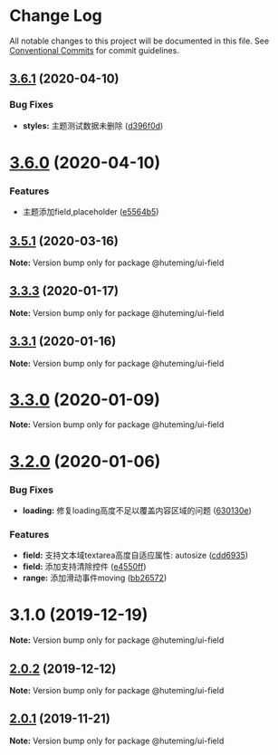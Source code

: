 # Change Log

All notable changes to this project will be documented in this file.
See [Conventional Commits](https://conventionalcommits.org) for commit guidelines.

## [3.6.1](https://github.com/huteming/huteming-ui/compare/v3.6.0...v3.6.1) (2020-04-10)


### Bug Fixes

* **styles:** 主题测试数据未删除 ([d396f0d](https://github.com/huteming/huteming-ui/commit/d396f0d0070d0514289d80a052aa9766876212e1))





# [3.6.0](https://github.com/huteming/huteming-ui/compare/v3.5.1...v3.6.0) (2020-04-10)


### Features

* 主题添加field,placeholder ([e5564b5](https://github.com/huteming/huteming-ui/commit/e5564b5544d48f9cb7b132b6cf5c54553a19c6a5))





## [3.5.1](https://github.com/huteming/huteming-ui/compare/v3.5.0...v3.5.1) (2020-03-16)

**Note:** Version bump only for package @huteming/ui-field





## [3.3.3](https://github.com/huteming/huteming-ui/compare/v3.3.2...v3.3.3) (2020-01-17)

**Note:** Version bump only for package @huteming/ui-field





## [3.3.1](https://github.com/huteming/huteming-ui/compare/v3.3.0...v3.3.1) (2020-01-16)

**Note:** Version bump only for package @huteming/ui-field





# [3.3.0](https://github.com/huteming/huteming-ui/compare/v3.2.0...v3.3.0) (2020-01-09)

**Note:** Version bump only for package @huteming/ui-field





# [3.2.0](https://github.com/huteming/huteming-ui/compare/v3.1.0...v3.2.0) (2020-01-06)


### Bug Fixes

* **loading:** 修复loading高度不足以覆盖内容区域的问题 ([630130e](https://github.com/huteming/huteming-ui/commit/630130e8b5fec9ea0979271a035654d6666b8ca9))


### Features

* **field:** 支持文本域textarea高度自适应属性: autosize ([cdd6935](https://github.com/huteming/huteming-ui/commit/cdd6935bf8dc044f5851c4a79508f633feeb711a))
* **field:** 添加支持清除控件 ([e4550ff](https://github.com/huteming/huteming-ui/commit/e4550ff65f814df4c9620938d2d9a21187ad4033))
* **range:** 添加滑动事件moving ([bb26572](https://github.com/huteming/huteming-ui/commit/bb26572b4fe719607ddec7f78bfc78e1f17f0c0d))





# 3.1.0 (2019-12-19)

**Note:** Version bump only for package @huteming/ui-field





## [2.0.2](https://github.com/huteming/huteming-ui/compare/@huteming/ui-field@2.0.1...@huteming/ui-field@2.0.2) (2019-12-12)

**Note:** Version bump only for package @huteming/ui-field





## [2.0.1](https://github.com/huteming/huteming-ui/compare/@huteming/ui-field@2.0.0...@huteming/ui-field@2.0.1) (2019-11-21)

**Note:** Version bump only for package @huteming/ui-field
